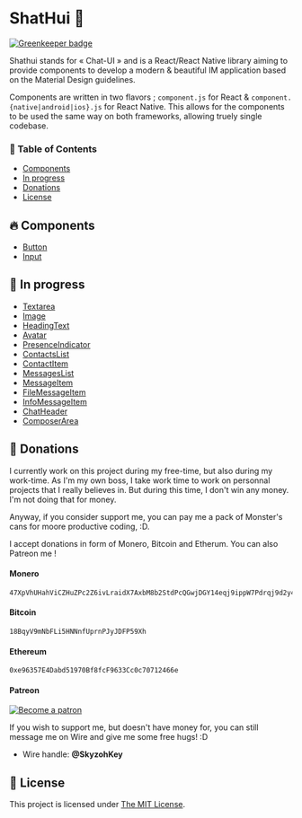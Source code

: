 # ShatHui 💬

[![Greenkeeper badge](https://badges.greenkeeper.io/Tox-Client/shathui.svg)](https://greenkeeper.io/)

Shathui stands for « Chat-UI » and is a React/React Native library aiming to provide components to develop a modern & beautiful IM application based on the Material Design guidelines.

Components are written in two flavors ; `component.js` for React & `component.{native|android|ios}.js` for React Native. This allows for the components to be used the same way on both frameworks, allowing truely single codebase.

### 📐 Table of Contents

* [Components](#-components)
* [In progress](#-in-progress)
* [Donations](#-donations)
* [License](#-license)

## 🔥 Components

* [Button]()
* [Input](docs/Input.md)

## 🍭 In progress

* [Textarea]()
* [Image]()
* [HeadingText]()
* [Avatar]()
* [PresenceIndicator]()
* [ContactsList]()
* [ContactItem]()
* [MessagesList]()
* [MessageItem]()
* [FileMessageItem]()
* [InfoMessageItem]()
* [ChatHeader]()
* [ComposerArea]()

## 💸 Donations

I currently work on this project during my free-time, but also during my work-time. As I'm my own boss, I take work time to work on personnal projects that I really believes in. But during this time, I don't win any money. I'm not doing that for money.

Anyway, if you consider support me, you can pay me a pack of Monster's cans for moore productive coding, :D.

I accept donations in form of Monero, Bitcoin and Etherum. You can also Patreon me !

#### Monero

```
47XpVhUHahViCZHuZPc2Z6ivLraidX7AxbM8b2StdPcQGwjDGY14eqj9ippW7Pdrqj9d2y4xvwChzePQAqG1NvqQ775FKxg
```

#### Bitcoin

```
18BqyV9mNbFLi5HNNnfUprnPJyJDFP59Xh
```

#### Ethereum

```
0xe96357E4Dabd51970Bf8fcF9633Cc0c70712466e
```

#### Patreon

[![Become a patron](https://i.imgur.com/oWouhEe.png)](https://www.patreon.com/bePatron?u=2330345)

If you wish to support me, but doesn't have money for, you can still message me on Wire and give me some free hugs! :D

* Wire handle: **@SkyzohKey**

## 📎 License

This project is licensed under [The MIT License](License).
